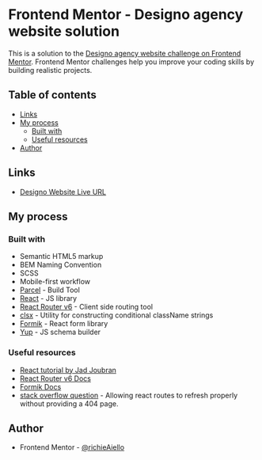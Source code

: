# Frontend Mentor - Designo agency website solution

This is a solution to the [Designo agency website challenge on Frontend Mentor](https://www.frontendmentor.io/challenges/designo-multipage-website-G48K6rfUT). Frontend Mentor challenges help you improve your coding skills by building realistic projects. 

## Table of contents

- [Links](#links)
- [My process](#my-process)
  - [Built with](#built-with)
  - [Useful resources](#useful-resources)
- [Author](#author)

## Links

- [Designo Website Live URL](https://designo-website-richieaiello.netlify.app/)

## My process

### Built with

- Semantic HTML5 markup
- BEM Naming Convention
- SCSS
- Mobile-first workflow
- [Parcel](https://parceljs.org/) - Build Tool
- [React](https://reactjs.org/) - JS library
- [React Router v6](https://reactrouter.com/) - Client side routing tool
- [clsx](https://www.npmjs.com/package/clsx) - Utility for constructing conditional className strings
- [Formik](https://formik.org/) - React form library
- [Yup](https://www.npmjs.com/package/yup) - JS schema builder

### Useful resources

- [React tutorial by Jad Joubran](https://react-tutorial.app/)
- [React Router v6 Docs](https://reactrouter.com/docs/en/v6)
- [Formik Docs](https://formik.org/docs/overview)
- [stack overflow question](https://stackoverflow.com/questions/58065603/netlify-renders-404-on-page-refresh-using-react-and-react-router) - 
Allowing react routes to refresh properly without providing a 404 page.

## Author

- Frontend Mentor - [@richieAiello](https://www.frontendmentor.io/profile/richieAiello)
